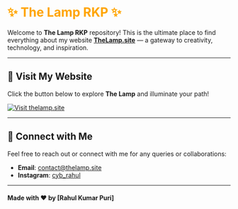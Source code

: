 # <span style="color: #FFA500;">✨ The Lamp RKP ✨</span>

Welcome to **The Lamp RKP** repository! This is the ultimate place to find everything about my website **[TheLamp.site](https://thelamp.site)** — a gateway to creativity, technology, and inspiration.

---

## 🚀 Visit My Website  
Click the button below to explore **The Lamp** and illuminate your path!  

[![Visit thelamp.site](https://img.shields.io/badge/Visit-TheLamp.site-orange?style=for-the-badge&logo=firefox)](https://thelamp.site)

---

## 🌟 Connect with Me  
Feel free to reach out or connect with me for any queries or collaborations:  
- **Email**: [contact@thelamp.site](mailto:contact@thelamp.site)  
- **Instagram**: [cyb_rahul](https://instagram.com/cyb_rahul)

---

#### Made with ❤️ by [Rahul Kumar Puri]
